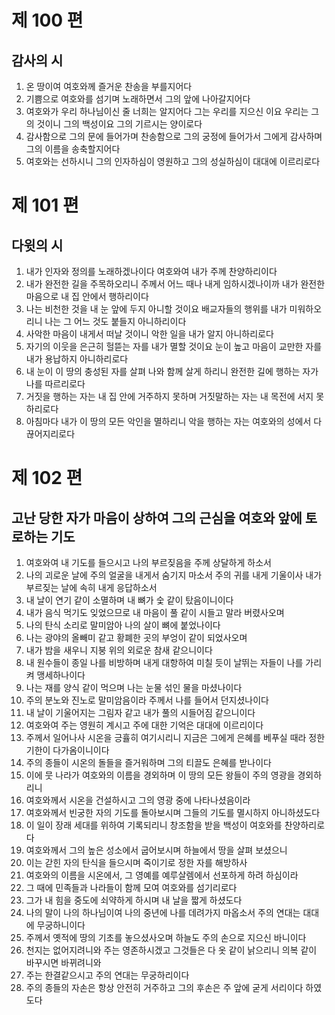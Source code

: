 # 제 100 편

## 감사의 시

1. 온 땅이여 여호와께 즐거운 찬송을 부를지어다
2. 기쁨으로 여호와를 섬기며 노래하면서 그의 앞에 나아갈지어다
3. 여호와가 우리 하나님이신 줄 너희는 알지어다 그는 우리를 지으신 이요 우리는 그의 것이니 그의 백성이요 그의 기르시는 양이로다
4. 감사함으로 그의 문에 들어가며 찬송함으로 그의 궁정에 들어가서 그에게 감사하며 그의 이름을 송축할지어다
5. 여호와는 선하시니 그의 인자하심이 영원하고 그의 성실하심이 대대에 이르리로다



# 제 101 편

## 다윗의 시

1. 내가 인자와 정의를 노래하겠나이다 여호와여 내가 주께 찬양하리이다
2. 내가 완전한 길을 주목하오리니 주께서 어느 때나 내게 임하시겠나이까 내가 완전한 마음으로 내 집 안에서 행하리이다
3. 나는 비천한 것을 내 눈 앞에 두지 아니할 것이요 배교자들의 행위를 내가 미워하오리니 나는 그 어느 것도 붙들지 아니하리이다
4. 사악한 마음이 내게서 떠날 것이니 악한 일을 내가 알지 아니하리로다
5. 자기의 이웃을 은근히 헐뜯는 자를 내가 멸할 것이요 눈이 높고 마음이 교만한 자를 내가 용납하지 아니하리로다
6. 내 눈이 이 땅의 충성된 자를 살펴 나와 함께 살게 하리니 완전한 길에 행하는 자가 나를 따르리로다
7. 거짓을 행하는 자는 내 집 안에 거주하지 못하며 거짓말하는 자는 내 목전에 서지 못하리로다
8. 아침마다 내가 이 땅의 모든 악인을 멸하리니 악을 행하는 자는 여호와의 성에서 다 끊어지리로다



# 제 102 편

## 고난 당한 자가 마음이 상하여 그의 근심을 여호와 앞에 토로하는 기도

1. 여호와여 내 기도를 들으시고 나의 부르짖음을 주께 상달하게 하소서
2. 나의 괴로운 날에 주의 얼굴을 내게서 숨기지 마소서 주의 귀를 내게 기울이사 내가 부르짖는 날에 속히 내게 응답하소서
3. 내 날이 연기 같이 소멸하며 내 뼈가 숯 같이 탔음이니이다
4. 내가 음식 먹기도 잊었으므로 내 마음이 풀 같이 시들고 말라 버렸사오며
5. 나의 탄식 소리로 말미암아 나의 살이 뼈에 붙었나이다
6. 나는 광야의 올빼미 같고 황폐한 곳의 부엉이 같이 되었사오며
7. 내가 밤을 새우니 지붕 위의 외로운 참새 같으니이다
8. 내 원수들이 종일 나를 비방하며 내게 대항하여 미칠 듯이 날뛰는 자들이 나를 가리켜 맹세하나이다
9. 나는 재를 양식 같이 먹으며 나는 눈물 섞인 물을 마셨나이다
10. 주의 분노와 진노로 말미암음이라 주께서 나를 들어서 던지셨나이다
11. 내 날이 기울어지는 그림자 같고 내가 풀의 시들어짐 같으니이다
12. 여호와여 주는 영원히 계시고 주에 대한 기억은 대대에 이르리이다
13. 주께서 일어나사 시온을 긍휼히 여기시리니 지금은 그에게 은혜를 베푸실 때라 정한 기한이 다가옴이니이다
14. 주의 종들이 시온의 돌들을 즐거워하며 그의 티끌도 은혜를 받나이다
15. 이에 뭇 나라가 여호와의 이름을 경외하며 이 땅의 모든 왕들이 주의 영광을 경외하리니
16. 여호와께서 시온을 건설하시고 그의 영광 중에 나타나셨음이라
17. 여호와께서 빈궁한 자의 기도를 돌아보시며 그들의 기도를 멸시하지 아니하셨도다
18. 이 일이 장래 세대를 위하여 기록되리니 창조함을 받을 백성이 여호와를 찬양하리로다
19. 여호와께서 그의 높은 성소에서 굽어보시며 하늘에서 땅을 살펴 보셨으니
20. 이는 갇힌 자의 탄식을 들으시며 죽이기로 정한 자를 해방하사
21. 여호와의 이름을 시온에서, 그 영예를 예루살렘에서 선포하게 하려 하심이라
22. 그 때에 민족들과 나라들이 함께 모여 여호와를 섬기리로다
23. 그가 내 힘을 중도에 쇠약하게 하시며 내 날을 짧게 하셨도다
24. 나의 말이 나의 하나님이여 나의 중년에 나를 데려가지 마옵소서 주의 연대는 대대에 무궁하니이다
25. 주께서 옛적에 땅의 기초를 놓으셨사오며 하늘도 주의 손으로 지으신 바니이다
26. 천지는 없어지려니와 주는 영존하시겠고 그것들은 다 옷 같이 낡으리니 의복 같이 바꾸시면 바뀌려니와
27. 주는 한결같으시고 주의 연대는 무궁하리이다
28. 주의 종들의 자손은 항상 안전히 거주하고 그의 후손은 주 앞에 굳게 서리이다 하였도다

